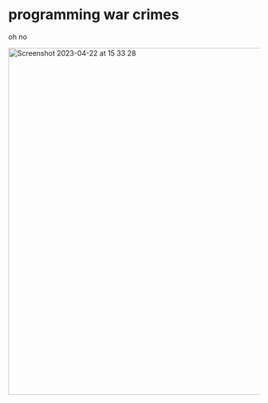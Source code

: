 # programming war crimes
oh no


<img width="697" alt="Screenshot 2023-04-22 at 15 33 28" src="https://user-images.githubusercontent.com/104099162/233790935-1f230f13-47c4-48b0-a8a8-da4a9b64f204.png">
